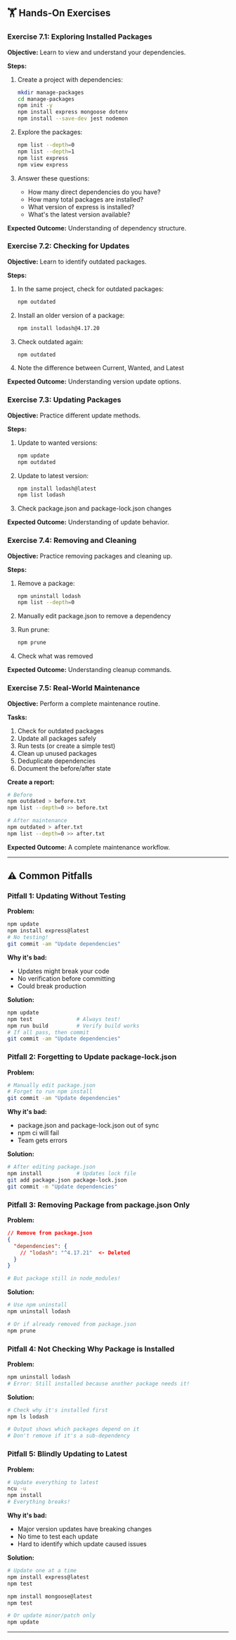 ## 🏋️ Hands-On Exercises

### Exercise 7.1: Exploring Installed Packages

**Objective:** Learn to view and understand your dependencies.

**Steps:**
1. Create a project with dependencies:
   ```bash
   mkdir manage-packages
   cd manage-packages
   npm init -y
   npm install express mongoose dotenv
   npm install --save-dev jest nodemon
   ```

2. Explore the packages:
   ```bash
   npm list --depth=0
   npm list --depth=1
   npm list express
   npm view express
   ```

3. Answer these questions:
   - How many direct dependencies do you have?
   - How many total packages are installed?
   - What version of express is installed?
   - What's the latest version available?

**Expected Outcome:** Understanding of dependency structure.

### Exercise 7.2: Checking for Updates

**Objective:** Learn to identify outdated packages.

**Steps:**
1. In the same project, check for outdated packages:
   ```bash
   npm outdated
   ```

2. Install an older version of a package:
   ```bash
   npm install lodash@4.17.20
   ```

3. Check outdated again:
   ```bash
   npm outdated
   ```

4. Note the difference between Current, Wanted, and Latest

**Expected Outcome:** Understanding version update options.

### Exercise 7.3: Updating Packages

**Objective:** Practice different update methods.

**Steps:**
1. Update to wanted versions:
   ```bash
   npm update
   npm outdated
   ```

2. Update to latest version:
   ```bash
   npm install lodash@latest
   npm list lodash
   ```

3. Check package.json and package-lock.json changes

**Expected Outcome:** Understanding of update behavior.

### Exercise 7.4: Removing and Cleaning

**Objective:** Practice removing packages and cleaning up.

**Steps:**
1. Remove a package:
   ```bash
   npm uninstall lodash
   npm list --depth=0
   ```

2. Manually edit package.json to remove a dependency

3. Run prune:
   ```bash
   npm prune
   ```

4. Check what was removed

**Expected Outcome:** Understanding cleanup commands.

### Exercise 7.5: Real-World Maintenance

**Objective:** Perform a complete maintenance routine.

**Tasks:**
1. Check for outdated packages
2. Update all packages safely
3. Run tests (or create a simple test)
4. Clean up unused packages
5. Deduplicate dependencies
6. Document the before/after state

**Create a report:**
```bash
# Before
npm outdated > before.txt
npm list --depth=0 >> before.txt

# After maintenance
npm outdated > after.txt
npm list --depth=0 >> after.txt
```

**Expected Outcome:** A complete maintenance workflow.

---

## ⚠️ Common Pitfalls

### Pitfall 1: Updating Without Testing

**Problem:**
```bash
npm update
npm install express@latest
# No testing!
git commit -am "Update dependencies"
```

**Why it's bad:**
- Updates might break your code
- No verification before committing
- Could break production

**Solution:**
```bash
npm update
npm test              # Always test!
npm run build         # Verify build works
# If all pass, then commit
git commit -am "Update dependencies"
```

### Pitfall 2: Forgetting to Update package-lock.json

**Problem:**
```bash
# Manually edit package.json
# Forget to run npm install
git commit -am "Update dependencies"
```

**Why it's bad:**
- package.json and package-lock.json out of sync
- npm ci will fail
- Team gets errors

**Solution:**
```bash
# After editing package.json
npm install           # Updates lock file
git add package.json package-lock.json
git commit -m "Update dependencies"
```

### Pitfall 3: Removing Package from package.json Only

**Problem:**
```json
// Remove from package.json
{
  "dependencies": {
    // "lodash": "^4.17.21"  <- Deleted
  }
}
```

```bash
# But package still in node_modules!
```

**Solution:**
```bash
# Use npm uninstall
npm uninstall lodash

# Or if already removed from package.json
npm prune
```

### Pitfall 4: Not Checking Why Package is Installed

**Problem:**
```bash
npm uninstall lodash
# Error: Still installed because another package needs it!
```

**Solution:**
```bash
# Check why it's installed first
npm ls lodash

# Output shows which packages depend on it
# Don't remove if it's a sub-dependency
```

### Pitfall 5: Blindly Updating to Latest

**Problem:**
```bash
# Update everything to latest
ncu -u
npm install
# Everything breaks!
```

**Why it's bad:**
- Major version updates have breaking changes
- No time to test each update
- Hard to identify which update caused issues

**Solution:**
```bash
# Update one at a time
npm install express@latest
npm test

npm install mongoose@latest
npm test

# Or update minor/patch only
npm update
```

---
